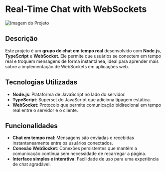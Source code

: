 # Real-Time Chat with WebSockets

![Imagem do Projeto](https://i.imgur.com/jLRyLfB.png)

## Descrição

Este projeto é um **grupo de chat em tempo real** desenvolvido com **Node.js**, **TypeScript** e **WebSocket**. Ele permite que usuários se conectem em tempo real e troquem mensagens de forma instantânea, ideal para aprender mais sobre a implementação de WebSockets em aplicações web.

## Tecnologias Utilizadas

- **Node.js**: Plataforma de JavaScript no lado do servidor.
- **TypeScript**: Superset do JavaScript que adiciona tipagem estática.
- **WebSocket**: Protocolo que permite comunicação bidirecional em tempo real entre o servidor e o cliente.

## Funcionalidades

- **Chat em tempo real**: Mensagens são enviadas e recebidas instantaneamente entre os usuários conectados.
- **Conexão WebSocket**: Conexões persistentes que mantêm a comunicação contínua sem necessidade de recarregar a página.
- **Interface simples e interativa**: Facilidade de uso para uma experiência de chat agradável.

